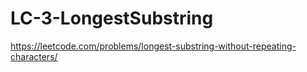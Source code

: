# LC-3-LongestSubstring
https://leetcode.com/problems/longest-substring-without-repeating-characters/
